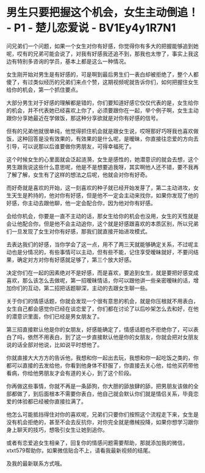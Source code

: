 # 男生只要把握这个机会，女生主动倒追！ - P1 - 楚儿恋爱说 - BV1Ey4y1R7N1

问兄弟们一个问题，如果一个女生对你有好感，你觉得你有多大的把握能够追到她呢，哎有的兄弟可能会说了，对我有好感我还追不到，那我也太惨了，事实上我这边有特别多咨询的学员，基本上都是这么一种情况。

女生刚开始对男生是有好感的，可是啊到最后男生们一表白却被拒绝了，整个人都傻了，有过类似经历的兄弟们来点个赞，这期视频呢就告诉你们，如何把握住女生给你的机会，第一个抓住要点。

大部分男生对于好感的理解都是错的，你们要知道好感它仅仅代表的是，女生给你的机会，并不代表她已经喜欢上你了，必须要跟你在一起，举个例子啊，女生主动跟你分享她最近在学做饭，那这种分享欲就是对你有好感的信号。

但有的兄弟他就很单纯，他觉得抓住机会就是跟女生说，哎呀那好巧呀我也喜欢做饭，这种回答是没有效果的，有效果的是什么呢，是暧昧，你直接往恋爱的方向去引导，可以说那以后谁要做你男朋友，可得幸福死了。

这个时候女生的心里面就会泛起涟漪，女生是感性的，她潜意识的就会去想，这个男生跟我说这些什么意思呢，他是不是想要追我呀，其实啊他人还不错，要不我再了解了解，女生有了这样的想法之后呢，他就会对你有好奇。

而好奇就是喜欢的开始，这一刻喜欢的种子就已经开始发芽了，第二主动进攻，女生天生是矜持的，他对你有好感，但是他不一定会主动来找你，如果你发现了他的好感，你主动去跟他聊，他一定会配合你，因为他对你有好感。

会给你机会，你要是一直不主动的话，那女生给你的机会也没用，女生的天性就是会让他配合你，但是他不会主动追你，这个就是好感跟喜欢的本质区别，所以兄弟们一旦发现了女生对你有好感，那我们就直接开始进攻模式。

去表达我们的好感，当你学会了这一点，用不了两三天就能够确定关系，不过呢主动也是分情况的，有些事情可以主动，但有些不能，记住享受暧昧就好，不要问结果，确定对方对你有好感就足够了，第三个放大好感。

决定你们在一起的因素绝对不是好感，而是喜欢，要追到女生，就是要把好感变成喜欢，那么该怎么去做呢，第一招暧昧情话，你可以跟他讲一些亲密暧昧的话，增加你们的互动，第二招把话题聊深，主动的去跟女生聊一些。

关于你们的情感话题，你就会发现一个很有意思的机会，就是你压根就不用表白，女生自己都会感觉你已经在谈恋爱了，你们都在讨论了以后吵架怎么去和好，在他的潜意识里面，你们已经是男女朋友了。

第三招直接默认他是你的女朋友，好感能确定了，情感话题也不拒绝你了，可以表白了吗，依然不用表白，到了这一步直接默认他是你的女朋友，你就会把对女朋友说的话全部对他说，比如说平时想他了。

你就直接大大方方的告诉他，我想和你一起出去玩，我想和你一起吃饭之类的，你都可以直接的去发给他，你看到他身体不舒服了，你直接去关心他，给他买药带他看病，你给他男朋友才会有道的关心，到了这个阶段。

你再做这些事情，你就不再是一条舔狗，你大胆的舔放肆的舔，把男朋友该做的全部都做了，到后面根本不需要你表白，他自己就会默认你们就是情侣关系，毕竟恋爱的体验都已经被你直接拉满了。

他怎么可能抵挡得住对你的喜欢呢，兄弟们只要你们按照这个流程走下来，女生是没有机会拒绝的，甚至不会去反抗你，对你完全就是缴械投降，如果你想学习跟你身上聊天的技巧，想吸引女生让她到追你。

或者有恋爱追女生相亲了，回复你的情感问题需要帮助，那就添加我的微信，xtxt579帮助你，如果微信贴合不上，请看我最新视频的结尾。

及我的最新联系方式哦。
